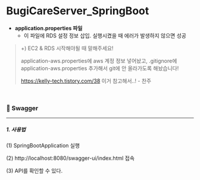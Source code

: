BugiCareServer_SpringBoot
=============

* **application.properties 파일**
    * 이 파일에 RDS 설정 정보 삽입. 실행시켰을 때 에러가 발생하지 않으면 성공


> +) EC2 & RDS 시작해야될 때 말해주세요! 
>
> application-aws.properties에 aws 계정 정보 넣어놨고, .gitignore에 application-aws.properties 추가해서 git에 안 올라가도록 해놨습니다! 
>
> https://kelly-tech.tistory.com/38 이거 참고해서..! - 찬주

</br>

### 🌱 Swagger

------

##### 1. 사용법

(1) SpringBootApplication 실행

(2) http://localhost:8080/swagger-ui/index.html 접속

(3) API를 확인할 수 있다.
